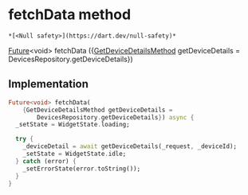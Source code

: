 


# fetchData method




    *[<Null safety>](https://dart.dev/null-safety)*




[Future](https://api.flutter.dev/flutter/dart-async/Future-class.html)&lt;void> fetchData
({[GetDeviceDetailsMethod](../../providers_power_trait_provider/GetDeviceDetailsMethod.md) getDeviceDetails = DevicesRepository.getDeviceDetails})








## Implementation

```dart
Future<void> fetchData(
    {GetDeviceDetailsMethod getDeviceDetails =
        DevicesRepository.getDeviceDetails}) async {
  _setState = WidgetState.loading;

  try {
    _deviceDetail = await getDeviceDetails(_request, _deviceId);
    _setState = WidgetState.idle;
  } catch (error) {
    _setErrorState(error.toString());
  }
}
```







